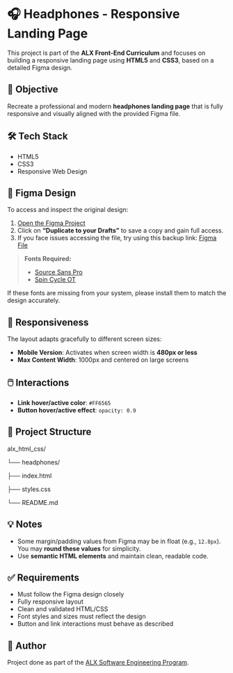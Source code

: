 # 🎧 Headphones - Responsive Landing Page

This project is part of the **ALX Front-End Curriculum** and focuses on building a responsive landing page using **HTML5** and **CSS3**, based on a detailed Figma design.

## 🚀 Objective

Recreate a professional and modern **headphones landing page** that is fully responsive and visually aligned with the provided Figma file.

## 🛠️ Tech Stack

- HTML5
- CSS3
- Responsive Web Design

## 🎨 Figma Design

To access and inspect the original design:

1. [Open the Figma Project](#)
2. Click on **“Duplicate to your Drafts”** to save a copy and gain full access.
3. If you face issues accessing the file, try using this backup link: [Figma File](#)

> **Fonts Required:**
>
> - [Source Sans Pro](https://fonts.google.com/specimen/Source+Sans+Pro)
> - [Spin Cycle OT](https://www.fonts.com/font/spin-cycle)

If these fonts are missing from your system, please install them to match the design accurately.

## 📱 Responsiveness

The layout adapts gracefully to different screen sizes:

- **Mobile Version**: Activates when screen width is **480px or less**
- **Max Content Width**: 1000px and centered on large screens

## 🖱️ Interactions

- **Link hover/active color**: `#FF6565`
- **Button hover/active effect**: `opacity: 0.9`

## 📂 Project Structure

alx_html_css/

└── headphones/

├── index.html

├── styles.css

└── README.md

## 💡 Notes

- Some margin/padding values from Figma may be in float (e.g., `12.8px`). You may **round these values** for simplicity.
- Use **semantic HTML elements** and maintain clean, readable code.

## ✅ Requirements

- Must follow the Figma design closely
- Fully responsive layout
- Clean and validated HTML/CSS
- Font styles and sizes must reflect the design
- Button and link interactions must behave as described

## 👤 Author

Project done as part of the [ALX Software Engineering Program](https://www.alxafrica.com/).
